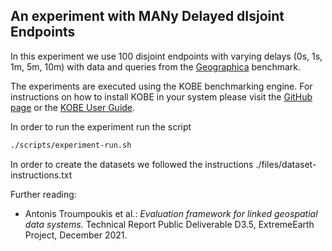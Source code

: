 ## An experiment with MANy Delayed dIsjoint Endpoints

In this experiment we use 100 disjoint endpoints with varying delays (0s, 1s, 1m, 5m, 10m)
with data and queries from the [Geographica](http://geographica.di.uoa.gr/) benchmark.

The experiments are executed using the KOBE benchmarking engine. 
For instructions on how to install KOBE in your system please visit the
[GitHub page](https://github.com/semagrow/kobe/) or the
[KOBE User Guide](https://semagrow.github.io/kobe/).

In order to run the experiment run the script

```bash
./scripts/experiment-run.sh
```

In order to create the datasets we followed the instructions ./files/dataset-instructions.txt

Further reading:

* Antonis Troumpoukis et al.:
  *Evaluation framework for linked geospatial data systems.*
  Technical Report Public Deliverable D3.5, ExtremeEarth Project, December 2021.

